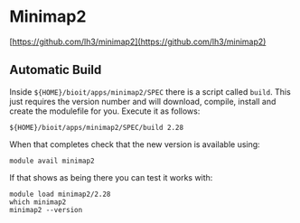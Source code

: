 # Minimap2

[https://github.com/lh3/minimap2](https://github.com/lh3/minimap2)

## Automatic Build

Inside `${HOME}/bioit/apps/minimap2/SPEC` there is a script called `build`. This just requires the version number and will download, compile, install and create the modulefile for you. Execute it as follows:

    ${HOME}/bioit/apps/minimap2/SPEC/build 2.28

When that completes check that the new version is available using:

    module avail minimap2

If that shows as being there you can test it works with:

    module load minimap2/2.28
    which minimap2
    minimap2 --version
